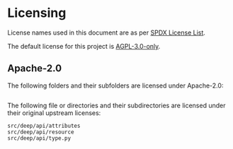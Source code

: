 # Licensing

License names used in this document are as per [SPDX License List](https://spdx.org/licenses/).

The default license for this project is [AGPL-3.0-only](LICENSE).

## Apache-2.0

The following folders and their subfolders are licensed under Apache-2.0:

```

```

The following file or directories and their subdirectories are licensed under their original upstream licenses:

```
src/deep/api/attributes
src/deep/api/resource
src/deep/api/type.py
```